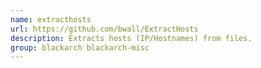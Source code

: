```yaml
---
name: extracthosts
url: https://github.com/bwall/ExtractHosts
description: Extracts hosts (IP/Hostnames) from files.
group: blackarch blackarch-misc
---
```

